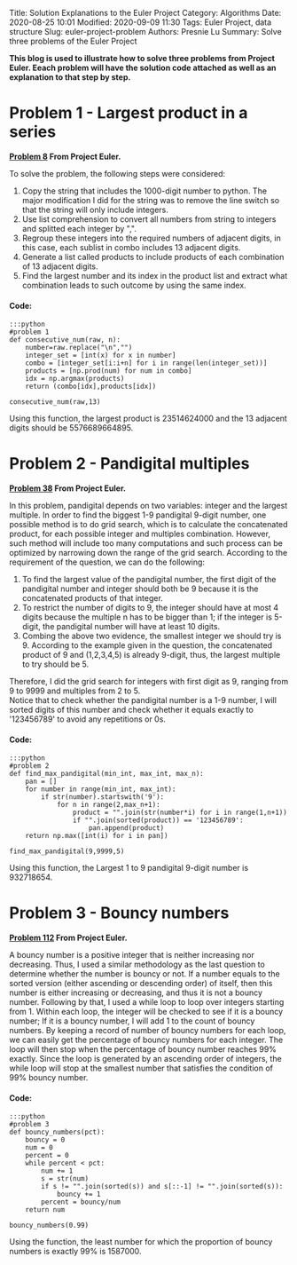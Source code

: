Title: Solution Explanations to the Euler Project
Category: Algorithms
Date: 2020-08-25 10:01
Modified: 2020-09-09 11:30
Tags: Euler Project, data structure
Slug: euler-project-problem
Authors: Presnie Lu
Summary: Solve three problems of the Euler Project

**This blog is used to illustrate how to solve three problems from Project Euler. Eeach problem will have the solution code attached as well as an explanation to that step by step.**
  

# Problem 1 - Largest product in a series
**[Problem 8](https://projecteuler.net/problem=8) From Project Euler.**   
  
To solve the problem, the following steps were considered:  
1. Copy the string that includes the 1000-digit number to python. The major modification I did for the string was to remove the line switch so that the string will only include integers.  
2. Use list comprehension to convert all numbers from string to integers and splitted each integer by ",".  
3. Regroup these integers into the required numbers of adjacent digits, in this case, each sublist in combo includes 13 adjacent digits.  
4. Generate a list called products to include products of each combination of 13 adjacent digits.  
5. Find the largest number and its index in the product list and extract what combination leads to such outcome by using the same index. 

#### Code:  

    :::python
    #problem 1
    def consecutive_num(raw, n):
        number=raw.replace("\n","")
        integer_set = [int(x) for x in number]
        combo = [integer_set[i:i+n] for i in range(len(integer_set))]
        products = [np.prod(num) for num in combo]
        idx = np.argmax(products)
        return (combo[idx],products[idx])
    
    consecutive_num(raw,13)

Using this function, the largest product is 23514624000 and the 13 adjacent digits should be 5576689664895.
  

# Problem 2 - Pandigital multiples
**[Problem 38](https://projecteuler.net/problem=38) From Project Euler.** 

In this problem, pandigital depends on two variables: integer and the largest multiple. In order to find the biggest 1-9 pandigital 9-digit number, one possible method is to do grid search, which is to calculate the concatenated product, for each possible integer and multiples combination. However, such method will include too many computations and such process can be optimized by narrowing down the range of the grid search. According to the requirement of the question, we can do the following:  
  
1. To find the largest value of the pandigital number, the first digit of the pandigital number and integer should both be 9 because it is the concatenated products of that integer.  
2. To restrict the number of digits to 9, the integer should have at most 4 digits because the multiple n has to be bigger than 1; if the integer is 5-digit, the pandigital number will have at least 10 digits.   
3. Combing the above two evidence, the smallest integer we should try is 9. According to the example given in the question, the concatenated product of 9 and (1,2,3,4,5) is already 9-digit, thus, the largest multiple to try should be 5.   

Therefore, I did the grid search for integers with first digit as 9, ranging from 9 to 9999 and multiples from 2 to 5.  
Notice that to check whether the pandigital number is a 1-9 number, I will sorted digits of this number and check whether it equals exactly to '123456789' to avoid any repetitions or 0s.   

#### Code: 

    :::python
    #problem 2
    def find_max_pandigital(min_int, max_int, max_n):
        pan = []
        for number in range(min_int, max_int):
            if str(number).startswith('9'):
                for n in range(2,max_n+1):
                    product = "".join(str(number*i) for i in range(1,n+1))
                    if "".join(sorted(product)) == '123456789':
                        pan.append(product)
        return np.max([int(i) for i in pan])
        
    find_max_pandigital(9,9999,5)

Using this function, the Largest 1 to 9 pandigital 9-digit number is 932718654.
  

# Problem 3 - Bouncy numbers
**[Problem 112](https://projecteuler.net/problem=112) From Project Euler.**

A bouncy number is a positive integer that is neither increasing nor decreasing. Thus, I used a similar methodology as the last question to determine whether the number is bouncy or not. If a number equals to the sorted version (either ascending or descending order) of itself, then this number is either increasing or decreasing, and thus it is not a bouncy number. Following by that, I used a while loop to loop over integers starting from 1. Within each loop, the integer will be checked to see if it is a bouncy number; If it is a bouncy number, I will add 1 to the count of bouncy numbers. By keeping a record of number of bouncy numbers for each loop, we can easily get the percentage of bouncy numbers for each integer. The loop will then stop when the percentage of bouncy number reaches 99% exactly. Since the loop is generated by an ascending order of integers, the while loop will stop at the smallest number that satisfies the condition of 99% bouncy number.

#### Code: 

    :::python
    #problem 3
    def bouncy_numbers(pct):
        bouncy = 0
        num = 0
        percent = 0
        while percent < pct:
            num += 1
            s = str(num)
            if s != "".join(sorted(s)) and s[::-1] != "".join(sorted(s)):
                bouncy += 1 
            percent = bouncy/num
        return num
    
    bouncy_numbers(0.99)

Using the function, the least number for which the proportion of bouncy numbers is exactly 99% is 1587000.